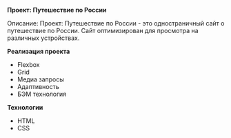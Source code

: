 **Проект: Путешествие по России**

Описание:
Проект: Путешествие по России - это одностраничный сайт о путешествие по России.
Сайт оптимизирован для просмотра на различных устройствах.

**Реализация проекта**

* Flexbox
* Grid
* Медиа запросы
* Адаптивность
* БЭМ технология

**Технологии**

* HTML
* CSS
